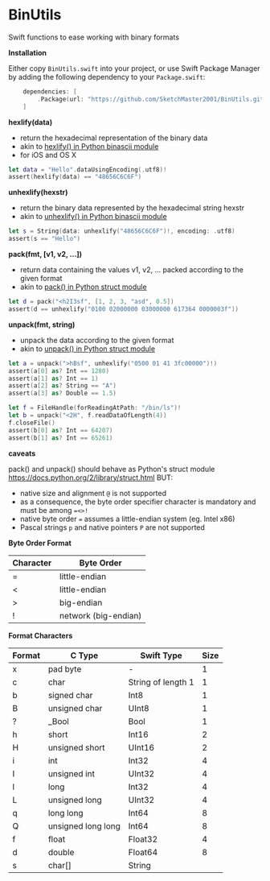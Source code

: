 # BinUtils
Swift functions to ease working with binary formats

**Installation**

Either copy `BinUtils.swift` into your project, or use Swift Package Manager by adding the following dependency to your `Package.swift`:

```swift
    dependencies: [
        .Package(url: "https://github.com/SketchMaster2001/BinUtils.git", branch: "master"),
    ]
```

**hexlify(data)**

- return the hexadecimal representation of the binary data
- akin to [hexlify() in Python binascii module](https://docs.python.org/2/library/binascii.html#binascii.hexlify)
- for iOS and OS X

```swift
let data = "Hello".dataUsingEncoding(.utf8)!
assert(hexlify(data) == "48656C6C6F")
```

**unhexlify(hexstr)**

- return the binary data represented by the hexadecimal string hexstr
- akin to [unhexlify() in Python binascii module](https://docs.python.org/2/library/binascii.html#binascii.unhexlify)

```swift
let s = String(data: unhexlify("48656C6C6F")!, encoding: .utf8)
assert(s == "Hello")
```

**pack(fmt, [v1, v2, ...])**

- return data containing the values v1, v2, ... packed according to the given format
- akin to [pack() in Python struct module](https://docs.python.org/2/library/struct.html#struct.pack)

```swift
let d = pack("<h2I3sf", [1, 2, 3, "asd", 0.5])
assert(d == unhexlify("0100 02000000 03000000 617364 0000003f"))
```

**unpack(fmt, string)**

- unpack the data according to the given format
- akin to [unpack() in Python struct module](https://docs.python.org/2/library/struct.html#struct.unpack)

```swift
let a = unpack(">hBsf", unhexlify("0500 01 41 3fc00000")!)
assert(a[0] as? Int == 1280)
assert(a[1] as? Int == 1)
assert(a[2] as? String == "A")
assert(a[3] as? Double == 1.5)
```

```swift
let f = FileHandle(forReadingAtPath: "/bin/ls")!
let b = unpack("<2H", f.readDataOfLength(4))
f.closeFile()
assert(b[0] as? Int == 64207)
assert(b[1] as? Int == 65261)
```
**caveats**

pack() and unpack() should behave as Python's struct module https://docs.python.org/2/library/struct.html BUT:

- native size and alignment `@` is not supported
- as a consequence, the byte order specifier character is mandatory and must be among `=<>!`
- native byte order `=` assumes a little-endian system (eg. Intel x86)
- Pascal strings `p` and native pointers `P` are not supported

**Byte Order Format**

| Character | Byte Order |
|---|---|
| = | little-endian |
| < | little-endian |
| > | big-endian |
| ! | network (big-endian) |

**Format Characters**

| Format | C Type | Swift Type | Size |
|---|---|---|---|
| x | pad byte | - | 1 |
| c | char | String of length 1 | 1 |
| b | signed char | Int8 | 1 |
| B | unsigned char | UInt8 | 1 |
| ? | _Bool | Bool | 1 |
| h | short | Int16 | 2 |
| H | unsigned short | UInt16 | 2 |
| i | int | Int32 | 4 |
| I | unsigned int | UInt32 | 4 |
| l | long | Int32 | 4 |
| L | unsigned long | UInt32 | 4 |
| q | long long | Int64 | 8 |
| Q | unsigned long long | Int64 | 8 |
| f | float | Float32 | 4 |
| d | double | Float64 | 8 |
| s | char[] | String |   |
